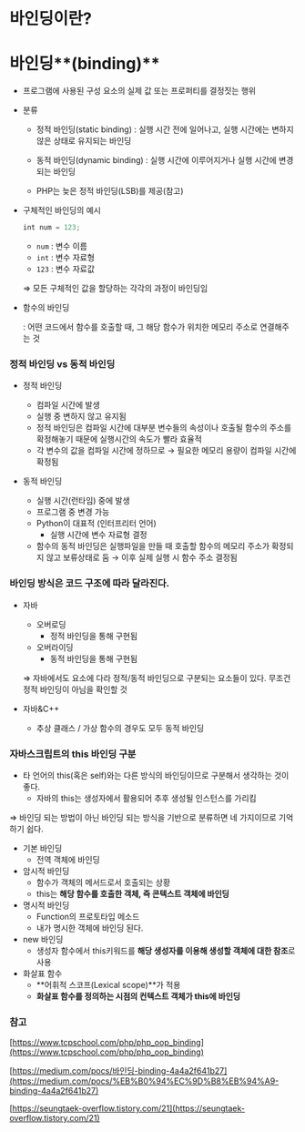 # 바인딩이란?

# 바인딩**(binding)**

- 프로그램에 사용된 구성 요소의 실제 값 또는 프로퍼티를 결정짓는 행위
- 분류
    - 정적 바인딩(static binding)  : 실행 시간 전에 일어나고, 실행 시간에는 변하지 않은 상태로 유지되는 바인딩
    - 동적 바인딩(dynamic binding) : 실행 시간에 이루어지거나 실행 시간에 변경되는 바인딩
    
    - PHP는 늦은 정적 바인딩(LSB)를 제공(참고)
    
- 구체적인 바인딩의 예시
    
    ```jsx
    int num = 123;
    ```
    
    - `num` : 변수 이름
    - `int` : 변수 자료형
    - `123` : 변수 자료값
    
    ⇒ 모든 구체적인 값을 할당하는 각각의 과정이 바인딩임
    

- 함수의 바인딩
    
    : 어떤 코드에서 함수를 호출할 때, 그 해당 함수가 위치한 메모리 주소로 연결해주는 것
    

### 정적 바인딩 vs 동적 바인딩

- 정적 바인딩
    - 컴파일 시간에 발생
    - 실행 중 변하지 않고 유지됨
    - 정적 바인딩은 컴파일 시간에 대부분 변수들의 속성이나 호출될 함수의 주소를 확정해놓기 때문에 실행시간의 속도가 빨라 효율적
    - 각 변수의 값을 컴파일 시간에 정하므로 → 필요한 메모리 용량이 컴파일 시간에 확정됨

- 동적 바인딩
    - 실행 시간(런타임) 중에 발생
    - 프로그램 중 변경 가능
    - Python이 대표적 (인터프리터 언어)
        - 실행 시간에 변수 자료형 결정
    - 함수의 동적 바인딩은 실행파일을 만들 때 호출할 함수의 메모리 주소가 확정되지 않고 보류상태로 둠 → 이후 실제 실행 시 함수 주소 결정됨

### 바인딩 방식은 코드 구조에 따라 달라진다.

- 자바
    - 오버로딩
        - 정적 바인딩을 통해 구현됨
    - 오버라이딩
        - 동적 바인딩을 통해 구현됨
    
    ⇒ 자바에서도 요소에 다라 정적/동적 바인딩으로 구분되는 요소들이 있다. 무조건 정적 바인딩이 아님을 확인할 것
    
- 자바&C++
    - 추상 클래스 / 가상 함수의 경우도 모두 동적 바인딩

### 자바스크립트의 this 바인딩 구분

- 타 언어의 this(혹은 self)와는 다른 방식의 바인딩이므로 구분해서 생각하는 것이 좋다.
    - 자바의 this는 생성자에서 활용되어 추후 생성될 인스턴스를 가리킴

⇒ 바인딩 되는 방법이 아닌 바인딩 되는 방식을 기반으로 분류하면 네 가지이므로 기억하기 쉽다.

- 기본 바인딩
    - 전역 객체에 바인딩
- 암시적 바인딩
    - 함수가 객체의 메서드로서 호출되는 상황
    - this는 **해당 함수를 호출한 객체, 즉 콘텍스트 객체에 바인딩**
- 명시적 바인딩
    - Function의 프로토타입 메소드
    - 내가 명시한 객체에 바인딩 된다.
- new 바인딩
    - 생성자 함수에서 this키워드를 **해당 생성자를 이용해 생성할 객체에 대한 참조**로 사용
- 화살표 함수
    - **어휘적 스코프(Lexical scope)**가 적용
    - **화살표 함수를 정의하는 시점의 컨텍스트 객체가 this에 바인딩**

### 참고

[https://www.tcpschool.com/php/php_oop_binding](https://www.tcpschool.com/php/php_oop_binding)

[https://medium.com/pocs/바인딩-binding-4a4a2f641b27](https://medium.com/pocs/%EB%B0%94%EC%9D%B8%EB%94%A9-binding-4a4a2f641b27)

[https://seungtaek-overflow.tistory.com/21](https://seungtaek-overflow.tistory.com/21)